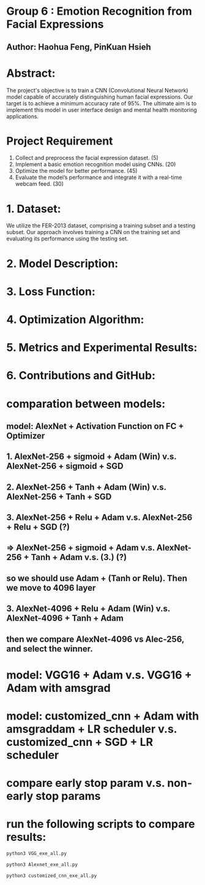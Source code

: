 # Group 6 : Emotion Recognition from Facial Expressions
## Author: Haohua Feng, PinKuan Hsieh
# Abstract:
The project's objective is to train a CNN (Convolutional Neural Network) model capable of accurately distinguishing human facial expressions. Our target is to achieve a minimum accuracy rate of 95%. The ultimate aim is to implement this model in user interface design and mental health monitoring applications.

# Project Requirement
1. Collect and preprocess the facial expression dataset. (5)
2. Implement a basic emotion recognition model using CNNs. (20)
3. Optimize the model for better performance. (45)
4. Evaluate the model’s performance and integrate it with a real-time webcam feed. (30)

# 1. Dataset:
We utilize the FER-2013 dataset, comprising a training subset and a testing subset. Our approach involves training a CNN on the training set and evaluating its performance using the testing set.

# 2. Model Description:

# 3. Loss Function:

# 4. Optimization Algorithm:

# 5. Metrics and Experimental Results:

# 6. Contributions and GitHub:

# comparation between models:
## model: AlexNet + Activation Function on FC + Optimizer
## 1. AlexNet-256 + sigmoid + Adam (Win) v.s. AlexNet-256 + sigmoid + SGD
## 2. AlexNet-256 + Tanh + Adam (Win) v.s. AlexNet-256 + Tanh + SGD
## 3. AlexNet-256 + Relu + Adam v.s. AlexNet-256 + Relu + SGD (?)
## => AlexNet-256 + sigmoid + Adam v.s. AlexNet-256 + Tanh + Adam v.s. (3.) (?)
## so we should use Adam + (Tanh or Relu). Then we move to 4096 layer
## 3. AlexNet-4096 + Relu + Adam (Win) v.s. AlexNet-4096 + Tanh + Adam
## then we compare AlexNet-4096 vs Alec-256, and select the winner.

# model: VGG16 + Adam v.s. VGG16 + Adam with amsgrad

# model: customized_cnn + Adam with amsgraddam + LR scheduler v.s. customized_cnn + SGD + LR scheduler

# compare early stop param v.s. non-early stop params

# run the following scripts to compare results:

```python
python3 VGG_exe_all.py  
```
```python
python3 Alexnet_exe_all.py  
```
```python
python3 customized_cnn_exe_all.py  
```